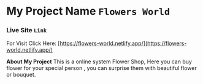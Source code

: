 # My Project Name `Flowers World`


### Live Site `Link`

For Visit Click Here: [https://flowers-world.netlify.app/](https://flowers-world.netlify.app/)

**About My Project**
This is a online system Flower Shop, Here you can buy flower for your special person , you can surprise them with beautiful flower or bouquet.







